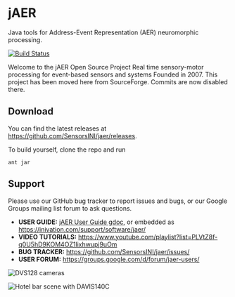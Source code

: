 # jAER
Java tools for Address-Event Representation (AER) neuromorphic processing.

[![Build Status](https://travis-ci.org/SensorsINI/jaer.svg?branch=master)](https://travis-ci.org/SensorsINI/jaer)

Welcome to the jAER Open Source Project
Real time sensory-motor processing for event-based sensors and systems
Founded in 2007.
This project has been moved here from SourceForge. Commits are now disabled there.

## Download

You can find the latest releases at <https://github.com/SensorsINI/jaer/releases>.

To build yourself, clone the repo and run

    ant jar

## Support

Please use our GitHub bug tracker to report issues and bugs, or our Google Groups mailing list forum to ask questions.

* **USER GUIDE:** [jAER User Guide gdoc]( https://docs.google.com/document/d/1fb7VA8tdoxuYqZfrPfT46_wiT1isQZwTHgX8O22dJ0Q/edit?usp=sharing), or embedded as https://inivation.com/support/software/jaer/
* **VIDEO TUTORIALS:** https://www.youtube.com/playlist?list=PLVtZ8f-q0U5hD9KOM4OZ1lixhwupj9uOm
* **BUG TRACKER:** https://github.com/SensorsINI/jaer/issues/
* **USER FORUM:** https://groups.google.com/d/forum/jaer-users/

![DVS128 cameras](/images/dvs128cameras.jpg)

![Hotel bar scene with DAVIS140C](/images/HotelBarDavis.png)

